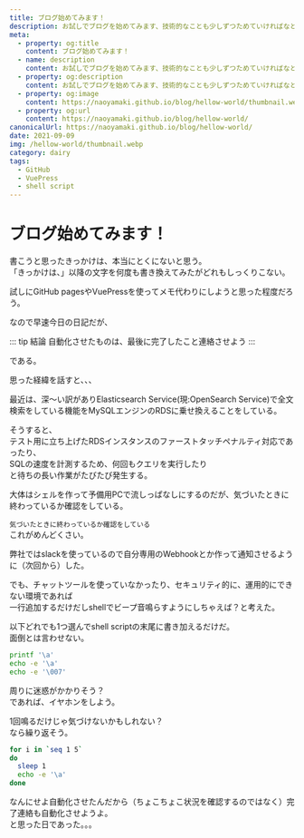 ```yaml
---
title: ブログ始めてみます！
description: お試しでブログを始めてみます、技術的なことも少しずつためていければなと思っております。
meta:
  - property: og:title
    content: ブログ始めてみます！
  - name: description
    content: お試しでブログを始めてみます、技術的なことも少しずつためていければなと思っております。
  - property: og:description
    content: お試しでブログを始めてみます、技術的なことも少しずつためていければなと思っております。
  - property: og:image
    content: https://naoyamaki.github.io/blog/hellow-world/thumbnail.webp
  - property: og:url
    content: https://naoyamaki.github.io/blog/hellow-world/
canonicalUrl: https://naoyamaki.github.io/blog/hellow-world/
date: 2021-09-09
img: /hellow-world/thumbnail.webp
category: dairy
tags:
  - GitHub
  - VuePress
  - shell script
---
```


# ブログ始めてみます！

書こうと思ったきっかけは、本当にとくにないと思う。  
「きっかけは、」以降の文字を何度も書き換えてみたがどれもしっくりこない。

試しにGitHub pagesやVuePressを使ってメモ代わりにしようと思った程度だろう。

なので早速今日の日記だが、

::: tip 結論
自動化させたものは、最後に完了したこと連絡させよう
:::

である。

思った経緯を話すと、、、

最近は、深～い訳がありElasticsearch Service(現:OpenSearch Service)で全文検索をしている機能をMySQLエンジンのRDSに乗せ換えることをしている。

そうすると、  
テスト用に立ち上げたRDSインスタンスのファーストタッチペナルティ対応であったり、  
SQLの速度を計測するため、何回もクエリを実行したり  
と待ちの長い作業がたびたび発生する。

大体はシェルを作って予備用PCで流しっぱなしにするのだが、気づいたときに終わっているか確認をしている。

`気づいたときに終わっているか確認をしている`  
これがめんどくさい。

弊社ではslackを使っているので自分専用のWebhookとか作って通知させるように（次回から）した。

でも、チャットツールを使っていなかったり、セキュリティ的に、運用的にできない環境であれば  
一行追加するだけだしshellでビープ音鳴らすようにしちゃえば？と考えた。

以下どれでも1つ選んでshell scriptの末尾に書き加えるだけだ。  
面倒とは言わせない。

```sh
printf '\a'
echo -e '\a'
echo -e '\007'
```

周りに迷惑がかかりそう？  
であれば、イヤホンをしよう。

1回鳴るだけじゃ気づけないかもしれない？  
なら繰り返そう。

```sh
for i in `seq 1 5`
do
  sleep 1
  echo -e '\a'
done
```

なんにせよ自動化させたんだから（ちょこちょこ状況を確認するのではなく）完了連絡も自動化させようよ。  
と思った日であった。。。